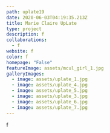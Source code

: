 ```yaml
---
path: uplate19
date: 2020-06-03T04:19:35.213Z
title: Marie Claire UpLate
type: project
description: f
collaborations:
  - f
website: f
color: f
homepage: "False"
featureImage: assets/mcul_girl_1.jpg
galleryImages:
  - image: assets/uplate_1.jpg
  - image: assets/uplate_4.jpg
  - image: assets/uplate_5.jpg
  - image: assets/uplate_3.jpg
  - image: assets/uplate_6.jpg
  - image: assets/uplate_7.jpg
---
```

f